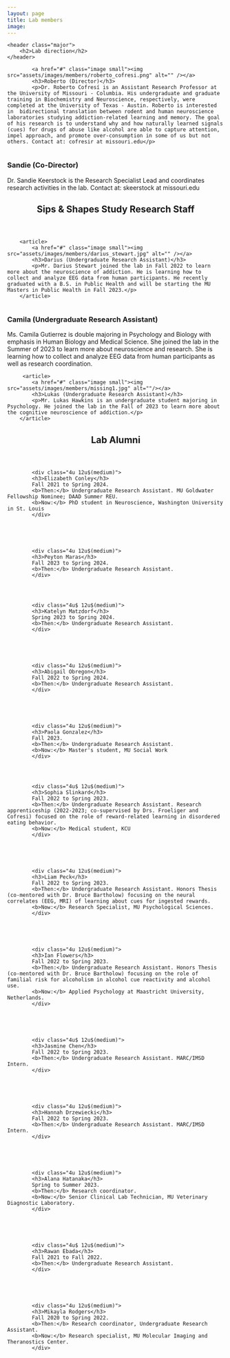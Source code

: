 ```yaml
---
layout: page
title: Lab members
image: 
---
```

<section>

	<header class="major">
		<h2>Lab direction</h2>
	</header>
	
	
<div class="features">

		
<article>

			<a href="#" class="image small"><img src="assets/images/members/roberto_cofresi.png" alt="" /></a>
			<h3>Roberto (Director)</h3>
			<p>Dr. Roberto Cofresí is an Assistant Research Professor at the University of Missouri - Columbia. His undergraduate and graduate training in Biochemistry and Neuroscience, respectively, were completed at the University of Texas - Austin. Roberto is interested in  bidirectional translation between rodent and human neuroscience laboratories studying addiction-related learning and memory. The goal of his research is to understand why and how naturally learned signals (cues) for drugs of abuse like alcohol are able to capture attention, impel approach, and promote over-consumption in some of us but not others. Contact at: cofresir at missouri.edu</p>

</article>


<article>
			<a href="#" class="image small"><img src="assets/images/members/missing1.png" alt="" /></a>
			<h3>Sandie (Co-Director)</h3>
			<p>Dr. Sandie Keerstock is the Research Specialist Lead and coordinates research activities in the lab. Contact at: skeerstock at missouri.edu</p>

</article>

</div>


</section>
		
		
		
		
<section>
	<header class="major">
		<h2>Sips & Shapes Study Research Staff </h2>
	</header>
	
<div class="posts">
	
		<article>
			<a href="#" class="image small"><img src="assets/images/members/darius_stewart.jpg" alt="" /></a>
			<h3>Darius (Undergraduate Research Assistant)</h3>
			<p>Mr. Darius Stewart joined the lab in Fall 2022 to learn more about the neuroscience of addiction. He is learning how to collect and analyze EEG data from human participants. He recently graduated with a B.S. in Public Health and will be starting the MU Masters in Public Health in Fall 2023.</p>
		</article>


  <article>
			<a href="#" class="image small"><img src="assets/images/members/Professional_Headshot_Camila.jpg" alt=""/></a>
			<h3>Camila (Undergraduate Research Assistant)</h3>
			<p>Ms. Camila Gutierrez is double majoring in Psychology and Biology with emphasis in Human Biology and Medical Science. She joined the lab in the Summer of 2023 to learn more about neuroscience and research. She is learning how to collect and analyze EEG data from human participants as well as research coordination.</p>
		</article>
	
  
		 <article>
			<a href="#" class="image small"><img src="assets/images/members/missing1.jpg" alt=""/></a>
			<h3>Lukas (Undergraduate Research Assistant)</h3>
			<p>Mr. Lukas Hawkins is an undergraduate student majoring in Psychology. He joined the lab in the Fall of 2023 to learn more about the cognitive neuroscience of addiction.</p>
		</article>
			
		

</div>
</section>





		



		
<section>
	<header class="major">
		<h2>Lab Alumni </h2>
	</header>
	

<div class="row">
		

			
			<div class="4u 12u$(medium)">
			<h3>Elizabeth Conley</h3>  
			Fall 2021 to Spring 2024.
			<b>Then:</b> Undergraduate Research Assistant. MU Goldwater Fellowship Nominee; DAAD Summer REU.
			<b>Now:</b> PhD student in Neuroscience, Washington University in St. Louis
			</div>
		
		
		
		
			
			<div class="4u 12u$(medium)">
			<h3>Peyton Maras</h3>  
			Fall 2023 to Spring 2024.
			<b>Then:</b> Undergraduate Research Assistant. 
			</div>
		


			
			<div class="4u$ 12u$(medium)">
			<h3>Katelyn Matzdorf</h3>  
			Spring 2023 to Spring 2024.
			<b>Then:</b> Undergraduate Research Assistant.
			</div>
		
		
		

			
			<div class="4u 12u$(medium)">
			<h3>Abigail Obregon</h3>  
			Fall 2022 to Spring 2024.
			<b>Then:</b> Undergraduate Research Assistant. 
			</div>
		



			
			<div class="4u 12u$(medium)">
			<h3>Paola Gonzalez</h3>  
			Fall 2023.
			<b>Then:</b> Undergraduate Research Assistant. 
			<b>Now:</b> Master's student, MU Social Work
			</div>
				


			
			<div class="4u$ 12u$(medium)">
			<h3>Sophia Slinkard</h3>  
			Fall 2022 to Spring 2023.
			<b>Then:</b> Undergraduate Research Assistant. Research apprenticeship (2022-2023; co-supervised by Drs. Froeliger and Cofresi) focused on the role of reward-related learning in disordered eating behavior.
			<b>Now:</b> Medical student, KCU
			</div>
		
		
		

			
			<div class="4u 12u$(medium)">
			<h3>Liam Peck</h3>
			Fall 2022 to Spring 2023.
			<b>Then:</b> Undergraduate Research Assistant. Honors Thesis (co-mentored with Dr. Bruce Bartholow) focusing on the neural correlates (EEG, MRI) of learning about cues for ingested rewards.
			<b>Now:</b> Research Specialist, MU Psychological Sciences.
			</div>
		
	
	

			
			<div class="4u 12u$(medium)">
			<h3>Ian Flowers</h3> 
			Fall 2022 to Spring 2023.
			<b>Then:</b> Undergraduate Research Assistant. Honors Thesis (co-mentored with Dr. Bruce Bartholow) focusing on the role of familial risk for alcoholism in alcohol cue reactivity and alcohol use.
			<b>Now:</b> Applied Psychology at Maastricht University, Netherlands.
			</div>
		



			
			<div class="4u$ 12u$(medium)">
			<h3>Jasmine Chen</h3> 
			Fall 2022 to Spring 2023.
			<b>Then:</b> Undergraduate Research Assistant. MARC/IMSD Intern.
			</div>
		
		
		

			
			<div class="4u 12u$(medium)">
			<h3>Hannah Drzewiecki</h3> 
			Fall 2022 to Spring 2023.
			<b>Then:</b> Undergraduate Research Assistant. MARC/IMSD Intern.
			</div>
		

	

			
			<div class="4u 12u$(medium)">
			<h3>Alana Hatanaka</h3> 
			Spring to Summer 2023.
			<b>Then:</b> Research coordinator.
			<b>Now:</b> Senior Clinical Lab Technician, MU Veterinary Diagnostic Laboratory.
			</div>
		



			
			<div class="4u$ 12u$(medium)">
			<h3>Rawan Ebada</h3> 
			Fall 2021 to Fall 2022.
			<b>Then:</b> Undergraduate Research Assistant.
			</div>
		
		
		

			
			<div class="4u 12u$(medium)">
			<h3>Mikayla Rodgers</h3> 
			Fall 2020 to Spring 2022.
			<b>Then:</b> Research coordinator, Undergraduate Research Assistant.
			<b>Now:</b> Research specialist, MU Molecular Imaging and Theranostics Center.
			</div>
		
		
	
</div>		

		


</section>


